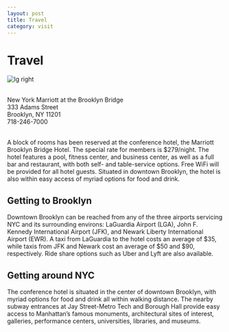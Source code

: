 ```yaml
---
layout: post
title: Travel
category: visit
---
```


# Travel


![lg right](https://cache.marriott.com/marriottassets/marriott/NYCBK/nycbk-guestroom-0155-hor-feat.jpg?interpolation=progressive-bilinear&downsize=1180px:*)

<br>
New York Marriott at the Brooklyn Bridge<br>
333 Adams Street<br>
Brooklyn, NY 11201<br>
718-246-7000<br>

<br>

A block of rooms has been reserved at the conference hotel, the Marriott Brooklyn Bridge Hotel. The special rate for members is $279/night. The hotel features a pool, fitness center, and business center, as well as a full bar and restaurant, with both self- and table-service options. Free WiFi will be provided for all hotel guests. Situated in downtown Brooklyn, the hotel is also within easy access of myriad options for food and drink.


## Getting to Brooklyn

Downtown Brooklyn can be reached from any of the three airports servicing NYC and its surrounding environs: LaGuardia Airport (LGA), John F. Kennedy International Airport (JFK), and Newark Liberty International Airport (EWR). A taxi from LaGuardia to the hotel costs an average of $35, while taxis from JFK and Newark cost an average of $50 and $90, respectively. Ride share options such as Uber and Lyft are also available. 


## Getting around NYC

The conference hotel is situated in the center of downtown Brooklyn, with myriad options for food and drink all within walking distance. The nearby subway entrances at Jay Street-Metro Tech and Borough Hall provide easy access to Manhattan’s famous monuments, architectural sites of interest, galleries, performance centers, universities, libraries, and museums.
